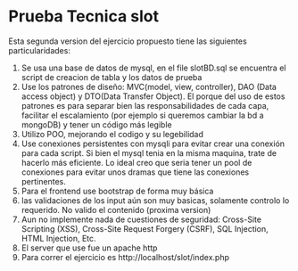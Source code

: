 # Prueba Tecnica slot

Esta segunda version del ejercicio propuesto tiene las siguientes particularidades:

1) Se usa una base de datos de mysql, en el file slotBD.sql se encuentra el script de creacion de tabla y los datos de prueba
2) Use los patrones de diseño: MVC(model, view, controller), DAO (Data access object) y DTO(Data Transfer Object). 
El porque del uso de estos patrones es para separar bien las responsabilidades de cada capa, facilitar el escalamiento (por ejemplo si queremos cambiar la bd a mongoDB) y tener un código más legible
3) Utilizo POO, mejorando el codigo y su legebilidad
4) Use conexiones persistentes con mysqli para evitar crear una conexión para cada script. 
Si bien el mysql tenia en la misma maquina, trate de hacerlo más eficiente. 
Lo ideal creo que seria tener un pool de conexiones para evitar unos dramas que tiene las conexiones pertinentes.  
5) Para el frontend use bootstrap de forma muy básica
6) las validaciones de los input aún son muy basicas, solamente controlo lo requerido. No valido el contenido (proxima version)
7) Aun no implemente nada de cuestiones de seguridad: Cross-Site Scripting (XSS), Cross-Site Request Forgery (CSRF), SQL Injection, HTML Injection, Etc.
8) El server que use fue un apache http
9) Para correr el ejercicio es http://localhost/slot/index.php
